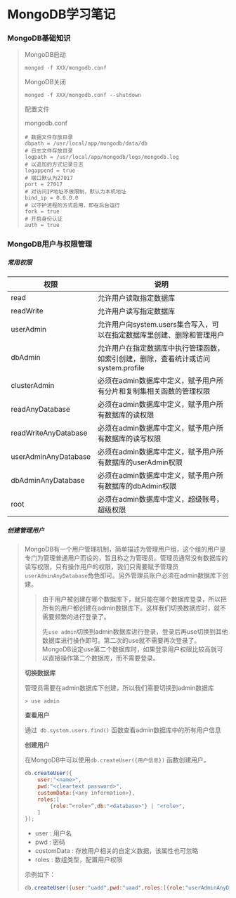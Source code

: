 # MongoDB学习笔记

### MongoDB基础知识

> MongoDB启动
>
> `mongod -f XXX/mongodb.conf`
>
> MongoDB关闭
>
> `mongod -f XXX/mongodb.conf --shutdown`
>
> 配置文件
>
> mongodb.conf
>
> ```shell
> # 数据文件存放目录
> dbpath = /usr/local/app/mongodb/data/db
> # 日志文件存放目录
> logpath = /usr/local/app/mongodb/logs/mongodb.log
> # 以追加的方式记录日志
> logappend = true
> # 端口默认为27017
> port = 27017
> # 对访问IP地址不做限制，默认为本机地址
> bind_ip = 0.0.0.0
> # 以守护进程的方式启用，即在后台运行
> fork = true
> # 开启身份认证
> auth = true
> ```
>
> 

### MongoDB用户与权限管理

##### 常用权限

| 权限                 | 说明                                                         |
| -------------------- | ------------------------------------------------------------ |
| read                 | 允许用户读取指定数据库                                       |
| readWrite            | 允许用户读写指定数据库                                       |
| userAdmin            | 允许用户向system.users集合写入，可以在指定数据库里创建、删除和管理用户 |
| dbAdmin              | 允许用户在指定数据库中执行管理函数，如索引创建，删除，查看统计或访问system.profile |
| clusterAdmin         | 必须在admin数据库中定义，赋予用户所有分片和复制集相关函数的管理权限 |
| readAnyDatabase      | 必须在admin数据库中定义，赋予用户所有数据库的读权限          |
| readWriteAnyDatabase | 必须在admin数据库中定义，赋予用户所有数据库的读写权限        |
| userAdminAnyDatabase | 必须在admin数据库中定义，赋予用户所有数据库的userAdmin权限   |
| dbAdminAnyDatabase   | 必须在admin数据库中定义，赋予用户所有数据库的dbAdmin权限     |
| root                 | 必须在admin数据库中定义，超级账号，超级权限                  |

##### 创建管理用户

>   MongoDB有一个用户管理机制，简单描述为管理用户组，这个组的用户是专门为管理普通用户而设的，暂且称之为管理员。管理员通常没有数据库的读写权限，只有操作用户的权限，我们只需要赋予管理员`userAdminAnyDatabase`角色即可。另外管理员账户必须在admin数据库下创建。
>
> >   由于用户被创建在哪个数据库下，就只能在哪个数据库登录，所以把所有的用户都创建在admin数据库下。这样我们切换数据库时，就不需要频繁的进行登录了。
> >
> >   先`use admin`切换到admin数据库进行登录，登录后再use切换到其他数据库进行操作即可。第二次的use就不需要再次登录了。MongoDB设定use第二个数据库时，如果登录用户权限比较高就可以直接操作第二个数据库，而不需要登录。
>
> **切换数据库**
>
> 管理员需要在admin数据库下创建，所以我们需要切换到admin数据库
>
> ` > use admin `
>
> **查看用户**
>
> 通过` db.system.users.find()` 函数查看admin数据库中的所有用户信息
>
> **创建用户**
>
> 在MongoDB中可以使用` db.createUser({用户信息}) ` 函数创建用户。
>
> ```javascript
> db.createUser({
>     user:"<name>",
>     pwd:"<cleartext password>",
>     customData:{<any information>},
>     roles:[
>         {role:“<role>”,db:"<database>"} | "<role>",
>     ]
> });
> ```
>
> * user : 用户名
> * pwd : 密码
> * customData : 存放用户相关的自定义数据，该属性也可忽略
> * roles : 数组类型，配置用户权限
>
> 示例如下：
>
> ```javascript
> db.createUser({user:"uadd",pwd:"uaad",roles:[{role:"userAdminAnyDatabase",db:"admin"}]});
> ```
>
> 

